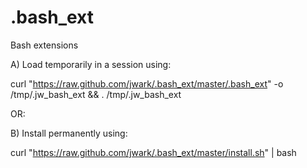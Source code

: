 .bash_ext
=========

Bash extensions

A) Load temporarily in a session using:

curl "https://raw.github.com/jwark/.bash_ext/master/.bash_ext" -o /tmp/.jw_bash_ext && . /tmp/.jw_bash_ext

OR:

B) Install permanently using:

curl "https://raw.github.com/jwark/.bash_ext/master/install.sh" | bash